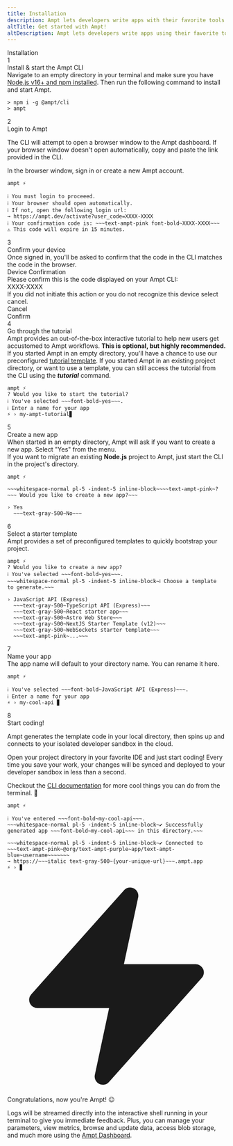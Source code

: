 ```yaml
---
title: Installation
description: Ampt lets developers write apps with their favorite tools and JavaScript frameworks, then automatically provisions, manages, and optimizes cloud resources for them.
altTitle: Get started with Ampt!
altDescription: Ampt lets developers write apps using their favorite tools, JavaScript frameworks, and npm packages, then automatically provisions, manages, and optimizes cloud resource by inferring requirements from the code.
---
```


<div class="font-medium text-xl pb-6 pt-4">Installation</div>

<div>
<!-- Step 1 -->
<div class="flex flex-wrap xl:flex-nowrap items-start gap-x-3 mb-1 line-bg">
	<div class="flex-none"><span class="block bg-ampt-purple text-white text-sm rounded-full w-6 h-6 font-medium flex items-center justify-center">1</span></div>
	<div class="pr-6 flex-1">
		<div class="text-base font-medium">Install & start the Ampt CLI</div>
		<div class="text-base pt-1 pb-6 xl:pb-16">Navigate to an empty directory in your terminal and make sure you have <a href="https://docs.npmjs.com/downloading-and-installing-node-js-and-npm" target="_blank">Node.js v16+ and npm installed</a>. Then run the following command to install and start Ampt.</div>
	</div>
	<div class="w-full xl:w-[55%] pb-16">

```terminal title=Terminal, class="no-margin"
> npm i -g @ampt/cli
> ampt
```

</div></div>

<!-- Step 2 -->
<div class="flex flex-wrap xl:flex-nowrap items-start gap-x-3 mb-1 line-bg">
	<div class="flex-none"><span class="block bg-ampt-purple text-white text-sm rounded-full w-6 h-6 font-medium flex items-center justify-center">2</span></div>
	<div class="pr-6 flex-1">
		<div class="text-base font-medium">Login to Ampt</div>
		<div class="text-base pt-1 pb-6 xl:pb-16"><p>The CLI will attempt to open a browser window to the Ampt dashboard. If your browser window doesn't open automatically, copy and paste the link provided in the CLI.</p><p>In the browser window, sign in or create a new Ampt account.</p></div>
	</div>
	<div class="w-full xl:w-[55%] pb-16">

```terminal title=Terminal, class="no-margin", copy=false
ampt ⚡

ℹ You must login to proceeed.
ℹ Your browser should open automatically.
ℹ If not, open the following login url:
→ https://ampt.dev/activate?user_code=XXXX-XXXX
ℹ Your confirmation code is: ~~~text-ampt-pink font-bold~XXXX-XXXX~~~
⚠ This code will expire in 15 minutes.
```

</div></div>

<!-- Step 3 -->
<div class="flex flex-wrap xl:flex-nowrap items-start gap-x-3 mb-1 line-bg">
	<div class="flex-none"><span class="block bg-ampt-purple text-white text-sm rounded-full w-6 h-6 font-medium flex items-center justify-center">3</span></div>
	<div class="pr-6 flex-1">
		<div class="text-base font-medium">Confirm your device</div>
		<div class="text-base pt-1  pb-6 xl:pb-16">Once signed in, you'll be asked to confirm that the code in the CLI matches the code in the browser.</div>
	</div>
	<div class="w-full xl:w-[55%] pb-16">
		<div class="w-full border border-gray-300 drop-shadow bg-gray-50 dark:bg-gray-700 dark:border-gray-500 rounded-md text-center py-5 px-10 text-black dark:text-gray-100">
			<div class="text-2xl">Device Confirmation</div>
			<div class="text-base py-3">Please confirm this is the code displayed on your Ampt CLI:</div>
			<div class="bg-gray-100 border border-gray-300 rounded px-8 py-2 mx-auto dark:text-black">XXXX-XXXX</div>
			<div class="text-base py-3">If you did not initiate this action or you do not recognize this device select cancel.</div>
			<div class="flex px-10 gap-x-5">
				<div class="flex-1 rounded border border-gray-300 py-2">Cancel</div>
				<div class="flex-1 bg-ampt-blue text-white rounded py-2">Confirm</div>
			</div>
		</div>
	</div>
</div>

<!-- Step 4 -->
<div class="flex flex-wrap xl:flex-nowrap items-start gap-x-3 mb-1 line-bg">
	<div class="flex-none"><span class="block bg-ampt-purple text-white text-sm rounded-full w-6 h-6 font-medium flex items-center justify-center">4</span></div>
	<div class="pr-6 flex-1">
		<div class="text-base font-medium">Go through the tutorial</div>
		<div class="text-base pt-1 pb-2 xl:pb-16">Ampt provides an out-of-the-box interactive tutorial to help new users get accustomed to Ampt workflows. <strong>This is optional, but highly recommended.</strong></div>
		<div class="text-base pt-1 xl:pb-16">If you started Ampt in an empty directory, you'll have a chance to use our preconfigured <a href="https://github.com/ampt-templates/tutorial" target="_blank">tutorial template</a>. If you started Ampt in an existing project directory, or want to use a template, you can still access the tutorial from the CLI using the <strong><em>tutorial</em></strong> command.</div>
	</div>
	<div class="w-full xl:w-[55%] pb-16">

```terminal title=Terminal, class="no-margin", copy=false
ampt ⚡
? Would you like to start the tutorial?
ℹ You've selected ~~~font-bold~yes~~~.
ℹ Enter a name for your app
⚡ › my-ampt-tutorial▊
```

</div></div>

<!-- Step 5 -->
<div class="flex flex-wrap xl:flex-nowrap items-start gap-x-3 mb-1 line-bg">
	<div class="flex-none"><span class="block bg-ampt-purple text-white text-sm rounded-full w-6 h-6 font-medium flex items-center justify-center">5</span></div>
	<div class="pr-6 flex-1">
		<div class="text-base font-medium">Create a new app</div>
		<div class="text-base pt-1 pb-2 xl:pb-16">When started in an empty directory, Ampt will ask if you want to create a new app. Select "Yes" from the menu.</div>
		<div class="text-base pt-1 xl:pb-16">If you want to migrate an existing <strong>Node.js</strong> project to Ampt, just start the CLI in the project's directory.</div>
	</div>
	<div class="w-full xl:w-[55%] pb-16">
	
```terminal title=Terminal, class="no-margin", copy=false
ampt ⚡

~~~whitespace-normal pl-5 -indent-5 inline-block~~~~text-ampt-pink~?~~~ Would you like to create a new app?~~~

› Yes
  ~~~text-gray-500~No~~~
```

</div></div>

<!-- Step 6 -->
<div class="flex flex-wrap xl:flex-nowrap items-start gap-x-3 mb-1 line-bg">
	<div class="flex-none"><span class="block bg-ampt-purple text-white text-sm rounded-full w-6 h-6 font-medium flex items-center justify-center">6</span></div>
	<div class="pr-6 flex-1">
		<div class="text-base font-medium">Select a starter template</div>
		<div class="text-base pt-1 pb-6 xl:pb-16">Ampt provides a set of preconfigured templates to quickly bootstrap your project.</div>
	</div>
	<div class="w-full xl:w-[55%] pb-16">

```terminal title=Terminal, class="no-margin", copy=false
ampt ⚡
? Would you like to create a new app?
ℹ You've selected ~~~font-bold~yes~~~.
~~~whitespace-normal pl-5 -indent-5 inline-block~ℹ Choose a template to generate.~~~

› JavaScript API (Express)
  ~~~text-gray-500~TypeScript API (Express)~~~
  ~~~text-gray-500~React starter app~~~
  ~~~text-gray-500~Astro Web Store~~~
  ~~~text-gray-500~NextJS Starter Template (v12)~~~
  ~~~text-gray-500~WebSockets starter template~~~
  ~~~text-ampt-pink~...~~~
```

</div></div>

<!-- Step 7 -->
<div class="flex flex-wrap xl:flex-nowrap items-start gap-x-3 mb-1 line-bg">
	<div class="flex-none"><span class="block bg-ampt-purple text-white text-sm rounded-full w-6 h-6 font-medium flex items-center justify-center">7</span></div>
	<div class="pr-6 flex-1">
		<div class="text-base font-medium">Name your app</div>
		<div class="text-base pt-1 pb-6 xl:pb-16">The app name will default to your directory name. You can rename it here.</div>
	</div>
	<div class="w-full xl:w-[55%] pb-16">

```terminal title=Terminal, class="no-margin", copy=false
ampt ⚡

ℹ You've selected ~~~font-bold~JavaScript API (Express)~~~.
ℹ Enter a name for your app
⚡ › my-cool-api ▊
```

</div></div>

<!-- Step 8  -->
<div class="flex flex-wrap xl:flex-nowrap items-start gap-x-3 mb-1 line-bg">
	<div class="flex-none"><span class="block bg-ampt-purple text-white text-sm rounded-full w-6 h-6 font-medium flex items-center justify-center">8</span></div>
	<div class="pr-6 flex-1">
		<div class="text-base font-medium">Start coding!</div>
		<div class="text-base pt-1 pb- pb-6 xl:pb-16"><p>Ampt generates the template code in your local directory, then spins up and connects to your isolated <span class="font-medium text-ampt-purple">developer sandbox</span> in the cloud.</p>
		<p>Open your project directory in your favorite IDE and just start coding! Every time you save your work, your changes will be synced and deployed to your developer sandbox in <span class="font-medium text-ampt-purple">less than a second</span>.</p>
		<p>Checkout the <a href="/docs/cli-interactive-shell/">CLI documentation</a> for more cool things you can do from the terminal. 🚀</p></div>
	</div>
	<div class="w-full xl:w-[55%] pb-16">

```terminal title=Terminal, class="no-margin", copy=false
ampt ⚡

ℹ You've entered ~~~font-bold~my-cool-api~~~.
~~~whitespace-normal pl-5 -indent-5 inline-block~✔ Successfully generated app ~~~font-bold~my-cool-api~~~ in this directory.~~~

~~~whitespace-normal pl-5 -indent-5 inline-block~✔ Connected to ~~~text-ampt-pink~@org/text-ampt-purple~app/text-ampt-blue~username~~~~~~~
→ https://~~~italic text-gray-500~{your-unique-url}~~~.ampt.app
⚡ › ▊
```

</div></div>

<!-- Final -->
<div class="flex flex-wrap xl:flex-nowrap items-start gap-x-3 mb-1">
	<div class="flex-none"><span class="block bg-ampt-purple text-white text-sm rounded-full w-6 h-6 font-medium flex items-center justify-center"><svg xmlns="http://www.w3.org/2000/svg" viewBox="0 0 20 20" fill="currentColor" class="w-4 h-4"><path d="M11.983 1.907a.75.75 0 00-1.292-.657l-8.5 9.5A.75.75 0 002.75 12h6.572l-1.305 6.093a.75.75 0 001.292.657l8.5-9.5A.75.75 0 0017.25 8h-6.572l1.305-6.093z" /></svg></span></div>
	<div class="pr-6 flex-1">
		<div class="text-base font-medium">Congratulations, now you're Ampt! 😉</div>
		<div class="text-lg pt-1 pb-2"><p>Logs will be streamed directly into the interactive shell running in your terminal to give you immediate feedback. Plus, you can manage your parameters, view metrics, browse and update data, access blob storage, and much more using the <a href="https://ampt.dev" target="_blank">Ampt Dashboard</a>.</p></div>
	</div>
	</div>
</div>
